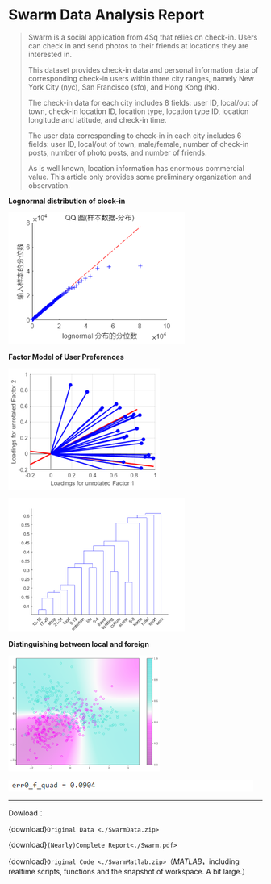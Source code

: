 # Swarm Data Analysis Report

> Swarm is a social application from 4Sq that relies on check-in. Users can check in and send photos to their friends at locations they are interested in.
>
> This dataset provides check-in data and personal information data of corresponding check-in users within three city ranges, namely New York City (nyc), San Francisco (sfo), and Hong Kong (hk).
>
> The check-in data for each city includes 8 fields: user ID, local/out of town, check-in location ID, location type, location type ID, location longitude and latitude, and check-in time.
>
> The user data corresponding to check-in in each city includes 6 fields: user ID, local/out of town, male/female, number of check-in posts, number of photo posts, and number of friends.
>
> As is well known, location information has enormous commercial value. This article only provides some preliminary organization and observation.

**Lognormal distribution of clock-in**

![](./SwarmTex/qq.png)

**Factor Model of User Preferences**

![](./SwarmTex/fac2_oblique.png)

![](./SwarmTex/group.png)

**Distinguishing between local and foreign**

![](./SwarmTex/disc.png)

![](./SwarmTex/err_f.png)

---

Dowload：

{download}`Original Data <./SwarmData.zip>`

{download}`(Nearly)Complete Report<./Swarm.pdf>`

{download}`Original Code <./SwarmMatlab.zip>`（*MATLAB*，including realtime scripts, functions and the snapshot of workspace. A bit large.）